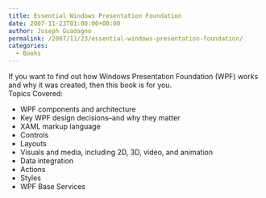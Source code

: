 ```yaml
---
title: Essential Windows Presentation Foundation
date: 2007-11-23T01:00:00+00:00
author: Joseph Guadagno
permalink: /2007/11/23/essential-windows-presentation-foundation/
categories:
  - Books
---
```

If you want to find out how Windows Presentation Foundation (WPF) works and why it was created, then this book is for you.  
Topics Covered:

* WPF components and architecture
* Key WPF design decisions–and why they matter
* XAML markup language
* Controls
* Layouts
* Visuals and media, including 2D, 3D, video, and animation
* Data integration
* Actions
* Styles
* WPF Base Services
